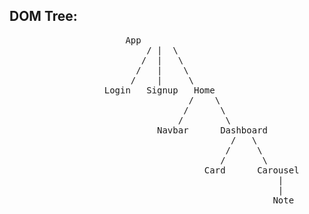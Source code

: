 ## DOM Tree:

<pre>                      App
                          / |  \
                         /  |   \
                        /   |    \
                       /    |     \
                  Login   Signup   Home
                                  /    \
                                 /      \
                                /        \
                            Navbar      Dashboard
                                          /   \
                                         /     \
                                        /       \
                                     Card      Carousel
                                                   |
                                                   |
                                                  Note
</pre>

